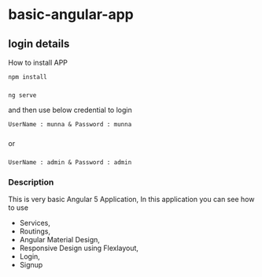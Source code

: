 # basic-angular-app

## login details
How to install APP

 `npm install`
 ###
  `ng serve`
  
and then use below credential to login
  
`UserName : munna & Password : munna`
###
or 
###
`UserName : admin & Password : admin`

### Description 
This is very basic Angular 5 Application, In this application you can see how to use 
* Services,
* Routings, 
* Angular Material Design, 
* Responsive Design using Flexlayout,
* Login,
* Signup

